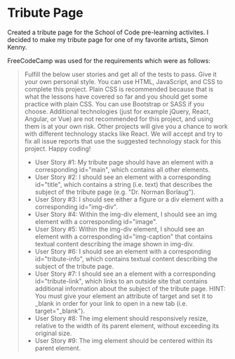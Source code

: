 Tribute Page
============

Created a tribute page for the School of Code pre-learning activites. I decided to make my tribute page for one of my favorite artists, Simon Kenny.

FreeCodeCamp was used for the requirements which were as follows:

> Fulfill the below user stories and get all of the tests to pass. Give it your own personal style.
> You can use HTML, JavaScript, and CSS to complete this project. Plain CSS is recommended because that is what the lessons have covered so far and you should get some practice with plain CSS. You can use Bootstrap or SASS if you choose. Additional technologies (just for example jQuery, React, Angular, or Vue) are not recommended for this project, and using them is at your own risk. Other projects will give you a chance to work with different technology stacks like React. We will accept and try to fix all issue reports that use the suggested technology stack for this project. Happy coding!
> + User Story #1: My tribute page should have an element with a corresponding id="main", which contains all other elements.
> + User Story #2: I should see an element with a corresponding id="title", which contains a string (i.e. text) that describes the subject of the tribute page (e.g. "Dr. Norman Borlaug").
> + User Story #3: I should see either a figure or a div element with a corresponding id="img-div".
> + User Story #4: Within the img-div element, I should see an img element with a corresponding id="image".
> + User Story #5: Within the img-div element, I should see an element with a corresponding id="img-caption" that contains textual content describing the image shown in img-div.
> + User Story #6: I should see an element with a corresponding id="tribute-info", which contains textual content describing the subject of the tribute page.
> + User Story #7: I should see an a element with a corresponding id="tribute-link", which links to an outside site that contains additional information about the subject of the tribute page. HINT: You must give your element an attribute of target and set it to _blank in order for your link to open in a new tab (i.e. target="_blank").
> + User Story #8: The img element should responsively resize, relative to the width of its parent element, without exceeding its original size.
> + User Story #9: The img element should be centered within its parent element.

